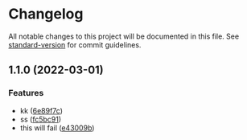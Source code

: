 # Changelog

All notable changes to this project will be documented in this file. See [standard-version](https://github.com/conventional-changelog/standard-version) for commit guidelines.

## 1.1.0 (2022-03-01)


### Features

* kk ([6e89f7c](https://github.com/ziduzhi/test/commit/6e89f7c5c62c688f9c0bde11783935a84cd44577))
* ss ([fc5bc91](https://github.com/ziduzhi/test/commit/fc5bc91f9f9ac441f30593268859f6dd2b40f2ba))
* this will fail ([e43009b](https://github.com/ziduzhi/test/commit/e43009bea88306a3d416dfb012c7bbd8f061570b))
